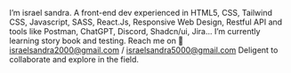 I’m israel sandra.
A front-end dev experienced in HTML5, CSS, Tailwind CSS, Javascript, SASS, React.Js, 
Responsive Web Design, Restful API and tools like Postman, ChatGPT, Discord, Shadcn/ui, Jira...
I’m currently learning story book and testing.
Reach me on 📧 israelsandra2000@gmail.com / israelsandra5000@gmail.com
Deligent to collaborate and explore in the field.

<!---
Israels-WallOfCodes/Israels-WallOfCodes is a ✨ special ✨ repository because its `README.md` (this file) appears on your GitHub profile.
You can click the Preview link to take a look at your changes.
--->
